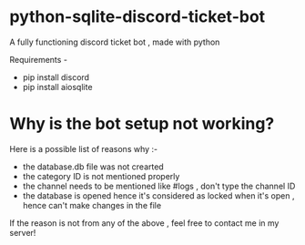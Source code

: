 # python-sqlite-discord-ticket-bot
A fully functioning discord ticket bot , made with python

Requirements - 

- pip install discord
- pip install aiosqlite

# Why is the bot setup not working?
Here is a possible list of reasons why :-

- the database.db file was not crearted
- the category ID is not mentioned properly
- the channel needs to be mentioned like #logs , don't type the channel ID
- the database is opened hence it's considered as locked when it's open , hence can't make changes in the file

If the reason is not from any of the above , feel free to contact me in my server!
